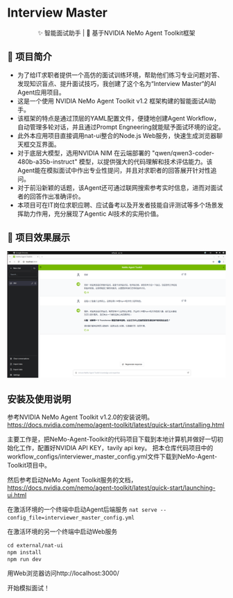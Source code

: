 # Interview Master

<div align="center">

✨ 智能面试助手   |   🚀 基于NVIDIA NeMo Agent Toolkit框架


</div>

## 📖 项目简介

- 为了给IT求职者提供一个高仿的面试训练环境，帮助他们练习专业问题对答、发现知识盲点、提升面试技巧，我创建了这个名为“Interview Master“的AI Agent应用项目。 
- 这是一个使用 NVIDIA NeMo Agent Toolkit v1.2 框架构建的智能面试AI助手。
- 该框架的特点是通过顶层的YAML配置文件，便捷地创建Agent Workflow，自动管理多轮对话，并且通过Prompt Engneering就能赋予面试环境的设定。
- 此外本应用项目直接调用nat-ui整合的Node.js Web服务，快速生成浏览器聊天框交互界面。
- 对于底层大模型，选用NVIDIA NIM 在云端部署的 "qwen/qwen3-coder-480b-a35b-instruct" 模型，以提供强大的代码理解和技术评估能力。该Agent能在模拟面试中作出专业性提问，并且对求职者的回答展开针对性追问。
- 对于前沿新颖的话题，该Agent还可通过联网搜索参考实时信息，进而对面试者的回答作出准确评价。
- 本项目可在IT岗位求职应聘、应试备考以及开发者技能自评测试等多个场景发挥助力作用，充分展现了Agentic AI技术的实用价值。


## 📸 项目效果展示

![](./img/Interview_master_01.png)


## 安装及使用说明

参考NVIDIA NeMo Agent Toolkit v1.2.0的安装说明。
https://docs.nvidia.com/nemo/agent-toolkit/latest/quick-start/installing.html

主要工作是，把NeMo-Agent-Toolkit的代码项目下载到本地计算机并做好一切初始化工作，配置好NVIDIA API KEY，tavily api key。
把本仓库代码项目中的workflow_configs/interviewer_master_config.yml文件下载到NeMo-Agent-Toolkit项目中。

然后参考启动NeMo Agent Toolkit服务的文档，https://docs.nvidia.com/nemo/agent-toolkit/latest/quick-start/launching-ui.html

在激活环境的一个终端中启动Agent后端服务
```nat serve --config_file=interviewer_master_config.yml```

在激活环境的另一个终端中启动Web服务
```
cd external/nat-ui
npm install
npm run dev
```

用Web浏览器访问http://localhost:3000/

开始模拟面试！

